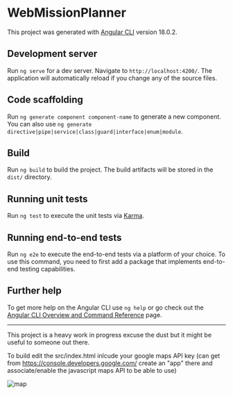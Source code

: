 # WebMissionPlanner

This project was generated with [Angular CLI](https://github.com/angular/angular-cli) version 18.0.2.

## Development server

Run `ng serve` for a dev server. Navigate to `http://localhost:4200/`. The application will automatically reload if you change any of the source files.

## Code scaffolding

Run `ng generate component component-name` to generate a new component. You can also use `ng generate directive|pipe|service|class|guard|interface|enum|module`.

## Build

Run `ng build` to build the project. The build artifacts will be stored in the `dist/` directory.

## Running unit tests

Run `ng test` to execute the unit tests via [Karma](https://karma-runner.github.io).

## Running end-to-end tests

Run `ng e2e` to execute the end-to-end tests via a platform of your choice. To use this command, you need to first add a package that implements end-to-end testing capabilities.

## Further help

To get more help on the Angular CLI use `ng help` or go check out the [Angular CLI Overview and Command Reference](https://angular.dev/tools/cli) page.

---

This project is a heavy work in progress excuse the dust but it might be useful to someone out there.

To build edit the src/index.html inlcude your google maps API key (can get from https://console.developers.google.com/ create an "app" there and associate/enable the javascript maps API to be able to use)

![map](https://github.com/user-attachments/assets/ec06b5e5-c9c4-4162-9467-9cf200e2fb3f)
